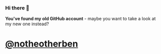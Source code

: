 ### Hi there 👋

**You've found my old GitHub account** - maybe you want to take a look at my new one instead?

# [@notheotherben](https://github.com/notheotherben)
